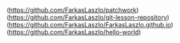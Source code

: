 (https://github.com/FarkasLaszlo/patchwork)
(https://github.com/FarkasLaszlo/git-lesson-repository)
(https://github.com/FarkasLaszlo/FarkasLaszlo.github.io)
(https://github.com/FarkasLaszlo/hello-world)